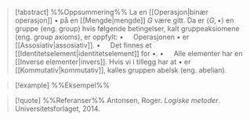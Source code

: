 
> [!abstract] %%Oppsummering%%
> La en [[Operasjon|binær operasjon]] $\bullet$ på en [[Mengde|mengde]] $G$ være gitt. Da er $\langle G, \bullet\rangle$ en gruppe (eng. group) hvis følgende betingelser, kalt gruppeaksiomene (eng. group axioms), er oppfylt:
> $\bullet\quad$ Operasjonen $\bullet$ er [[Assosiativ|assosiativ]].
> $\bullet\quad$ Det finnes et [[Identitetselement|identitetselement]] for $\bullet$.
> $\bullet\quad$ Alle elementer har en [[Inverse elementer|invers]].
> Hvis vi i tillegg har at $\bullet$ er [[Kommutativ|kommutativ]], kalles gruppen abelsk (eng. abelian).

> [!example] %%Eksempel%%
> 

> [!quote] %%Referanser%%
>Antonsen, Roger. *Logiske metoder*. Universitetsforlaget, 2014.



